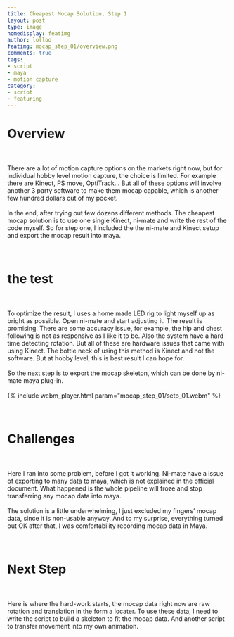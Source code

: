 ```yaml
---
title: Cheapest Mocap Solution, Step 1
layout: post
type: image
homedisplay: featimg
author: lolloo
featimg: mocap_step_01/overview.png
comments: true
tags:
- script
- maya
- motion capture
category:
- script
- featuring
---
```


# Overview
<br/><br/>
There are a lot of motion capture options on the markets right now, but for individual hobby level motion capture, the choice is limited. For example there are Kinect, PS move, OptiTrack... But all of these options will involve another 3 party software to make them mocap capable, which is another few hundred dollars out of my pocket. 
<br/><br/>
In the end, after trying out few dozens different methods. The cheapest mocap solution is to use one single Kinect, ni-mate and write the rest of the code myself. So for step one, I included the the ni-mate and Kinect setup and export the mocap result into maya.
<br/><br/><br/>
# the test
<br/><br/>
To optimize the result, I uses a home made LED rig to light myself up as bright as possible. Open ni-mate and start adjusting it. The result is promising. There are some accuracy issue, for example, the hip and chest following is not as responsive as I like it to be. Also the system have a hard time detecting rotation. But all of these are hardware issues that came with using Kinect. The bottle neck of using this method is Kinect and not the software. But at hobby level, this is best result I can hope for.
<br/><br/>
So the next step is to export the mocap skeleton, which can be done by ni-mate maya plug-in.
<br/><br/>
{% include webm_player.html param="mocap_step_01/setp_01.webm" %}
<br/><br/><br/>
# Challenges
<br/><br/>
Here I ran into some problem, before I got it working. Ni-mate have a issue of exporting to many data to maya, which is not explained in the official document. What happened is the whole pipeline will froze and stop transferring any mocap data into maya. 
<br/><br/>
The solution is a little underwhelming, I just excluded my fingers’ mocap data, since it is non-usable anyway. And to my surprise, everything turned out OK after that, I was comfortability recording mocap data in Maya.
<br/><br/><br/>
# Next Step
<br/><br/>
Here is where the hard-work starts, the mocap data right now are raw rotation and translation in the form a locater. To use these data, I need to write the script to build a skeleton to fit the mocap data. And  another script to transfer movement into my own animation.